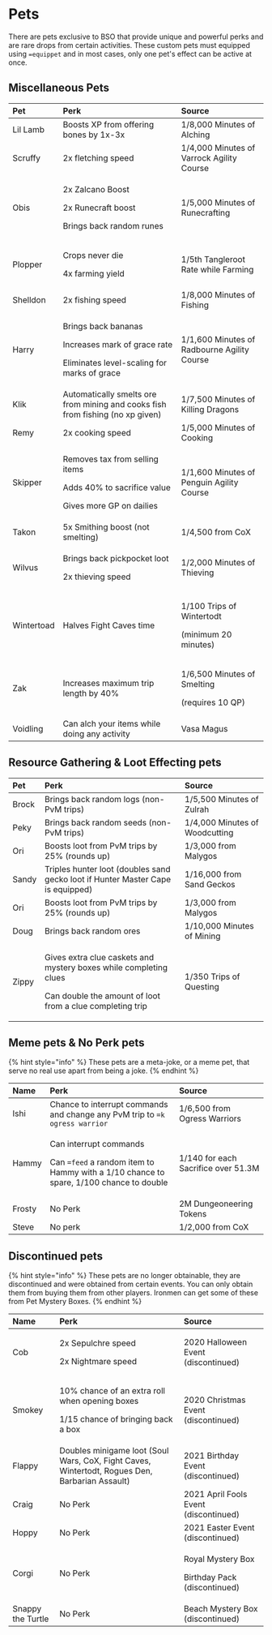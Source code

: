 # Pets

There are pets exclusive to BSO that provide unique and powerful perks and are rare drops from certain activities. These custom pets must equipped using `=equippet` and in most cases, only one pet's effect can be active at once.

## Miscellaneous Pets

<table>
  <thead>
    <tr>
      <th style="text-align:left">Pet</th>
      <th style="text-align:left">Perk</th>
      <th style="text-align:left">Source</th>
    </tr>
  </thead>
  <tbody>
    <tr>
      <td style="text-align:left">Lil Lamb</td>
      <td style="text-align:left">Boosts XP from offering bones by 1x-3x</td>
      <td style="text-align:left">1/8,000 Minutes of Alching</td>
    </tr>
    <tr>
      <td style="text-align:left">Scruffy</td>
      <td style="text-align:left">2x fletching speed</td>
      <td style="text-align:left">1/4,000 Minutes of Varrock Agility Course</td>
    </tr>
    <tr>
      <td style="text-align:left">Obis</td>
      <td style="text-align:left">
        <p>2x Zalcano Boost</p>
        <p>2x Runecraft boost</p>
        <p>Brings back random runes</p>
      </td>
      <td style="text-align:left">1/5,000 Minutes of Runecrafting</td>
    </tr>
    <tr>
      <td style="text-align:left">Plopper</td>
      <td style="text-align:left">
        <p>Crops never die</p>
        <p>4x farming yield</p>
      </td>
      <td style="text-align:left">1/5th Tangleroot Rate while Farming</td>
    </tr>
    <tr>
      <td style="text-align:left">Shelldon</td>
      <td style="text-align:left">2x fishing speed</td>
      <td style="text-align:left">1/8,000 Minutes of Fishing</td>
    </tr>
    <tr>
      <td style="text-align:left">Harry</td>
      <td style="text-align:left">
        <p>Brings back bananas</p>
        <p>Increases mark of grace rate</p>
        <p>Eliminates level-scaling for marks of grace</p>
      </td>
      <td style="text-align:left">1/1,600 Minutes of Radbourne Agility Course</td>
    </tr>
    <tr>
      <td style="text-align:left">Klik</td>
      <td style="text-align:left">Automatically smelts ore from mining and cooks fish from fishing (no xp
        given)</td>
      <td style="text-align:left">1/7,500 Minutes of Killing Dragons</td>
    </tr>
    <tr>
      <td style="text-align:left">Remy</td>
      <td style="text-align:left">2x cooking speed</td>
      <td style="text-align:left">1/5,000 Minutes of Cooking</td>
    </tr>
    <tr>
      <td style="text-align:left">Skipper</td>
      <td style="text-align:left">
        <p>Removes tax from selling items</p>
        <p>Adds 40% to sacrifice value</p>
        <p>Gives more GP on dailies</p>
      </td>
      <td style="text-align:left">1/1,600 Minutes of Penguin Agility Course</td>
    </tr>
    <tr>
      <td style="text-align:left">Takon</td>
      <td style="text-align:left">5x Smithing boost (not smelting)</td>
      <td style="text-align:left">1/4,500 from CoX</td>
    </tr>
    <tr>
      <td style="text-align:left">Wilvus</td>
      <td style="text-align:left">
        <p>Brings back pickpocket loot</p>
        <p>2x thieving speed</p>
      </td>
      <td style="text-align:left">1/2,000 Minutes of Thieving</td>
    </tr>
    <tr>
      <td style="text-align:left">Wintertoad</td>
      <td style="text-align:left">Halves Fight Caves time</td>
      <td style="text-align:left">
        <p>1/100 Trips of Wintertodt</p>
        <p>(minimum 20 minutes)</p>
      </td>
    </tr>
    <tr>
      <td style="text-align:left">Zak</td>
      <td style="text-align:left">Increases maximum trip length by 40%</td>
      <td style="text-align:left">
        <p>1/6,500 Minutes of Smelting</p>
        <p>(requires 10 QP)</p>
      </td>
    </tr>
    <tr>
      <td style="text-align:left">Voidling</td>
      <td style="text-align:left">Can alch your items while doing any activity</td>
      <td style="text-align:left">Vasa Magus</td>
    </tr>
  </tbody>
</table>

## Resource Gathering & Loot Effecting pets

<table>
  <thead>
    <tr>
      <th style="text-align:left">Pet</th>
      <th style="text-align:left">Perk</th>
      <th style="text-align:left">Source</th>
    </tr>
  </thead>
  <tbody>
    <tr>
      <td style="text-align:left">Brock</td>
      <td style="text-align:left">Brings back random logs (non-PvM trips)</td>
      <td style="text-align:left">1/5,500 Minutes of Zulrah</td>
    </tr>
    <tr>
      <td style="text-align:left">Peky</td>
      <td style="text-align:left">Brings back random seeds (non-PvM trips)</td>
      <td style="text-align:left">1/4,000 Minutes of Woodcutting</td>
    </tr>
    <tr>
      <td style="text-align:left">Ori</td>
      <td style="text-align:left">Boosts loot from PvM trips by 25% (rounds up)</td>
      <td style="text-align:left">1/3,000 from Malygos</td>
    </tr>
    <tr>
      <td style="text-align:left">Sandy</td>
      <td style="text-align:left">Triples hunter loot (doubles sand gecko loot if Hunter Master Cape is
        equipped)</td>
      <td style="text-align:left">1/16,000 from Sand Geckos</td>
    </tr>
    <tr>
      <td style="text-align:left">Ori</td>
      <td style="text-align:left">Boosts loot from PvM trips by 25% (rounds up)</td>
      <td style="text-align:left">1/3,000 from Malygos</td>
    </tr>
    <tr>
      <td style="text-align:left">Doug</td>
      <td style="text-align:left">Brings back random ores</td>
      <td style="text-align:left">1/10,000 Minutes of Mining</td>
    </tr>
    <tr>
      <td style="text-align:left">Zippy</td>
      <td style="text-align:left">
        <p>Gives extra clue caskets and mystery boxes while completing clues</p>
        <p>Can double the amount of loot from a clue completing trip</p>
      </td>
      <td style="text-align:left">1/350 Trips of Questing</td>
    </tr>
  </tbody>
</table>

## Meme pets & No Perk pets

{% hint style="info" %}
These pets are a meta-joke, or a meme pet, that serve no real use apart from being a joke.
{% endhint %}

<table>
  <thead>
    <tr>
      <th style="text-align:left">Name</th>
      <th style="text-align:left">Perk</th>
      <th style="text-align:left">Source</th>
    </tr>
  </thead>
  <tbody>
    <tr>
      <td style="text-align:left">Ishi</td>
      <td style="text-align:left">Chance to interrupt commands and change any PvM trip to <code>=k ogress warrior</code>
      </td>
      <td style="text-align:left">1/6,500 from Ogress Warriors</td>
    </tr>
    <tr>
      <td style="text-align:left">Hammy</td>
      <td style="text-align:left">
        <p>Can interrupt commands</p>
        <p>Can <code>=feed</code> a random item to Hammy with a 1/10 chance to spare,
          1/100 chance to double</p>
      </td>
      <td style="text-align:left">1/140 for each Sacrifice over 51.3M</td>
    </tr>
    <tr>
      <td style="text-align:left">Frosty</td>
      <td style="text-align:left">No Perk</td>
      <td style="text-align:left">2M Dungeoneering Tokens</td>
    </tr>
    <tr>
      <td style="text-align:left">Steve</td>
      <td style="text-align:left">No perk</td>
      <td style="text-align:left">1/2,000 from CoX</td>
    </tr>
  </tbody>
</table>

## Discontinued pets

{% hint style="info" %}
These pets are no longer obtainable, they are discontinued and were obtained from certain events. You can only obtain them from buying them from other players. Ironmen can get some of these from Pet Mystery Boxes.
{% endhint %}

<table>
  <thead>
    <tr>
      <th style="text-align:left">Name</th>
      <th style="text-align:left">Perk</th>
      <th style="text-align:left">Source</th>
    </tr>
  </thead>
  <tbody>
    <tr>
      <td style="text-align:left">Cob</td>
      <td style="text-align:left">
        <p>2x Sepulchre speed</p>
        <p>2x Nightmare speed</p>
      </td>
      <td style="text-align:left">2020 Halloween Event (discontinued)</td>
    </tr>
    <tr>
      <td style="text-align:left">Smokey</td>
      <td style="text-align:left">
        <p>10% chance of an extra roll when opening boxes</p>
        <p>1/15 chance of bringing back a box</p>
      </td>
      <td style="text-align:left">2020 Christmas Event (discontinued)</td>
    </tr>
    <tr>
      <td style="text-align:left">Flappy</td>
      <td style="text-align:left">Doubles minigame loot (Soul Wars, CoX, Fight Caves, Wintertodt, Rogues
        Den, Barbarian Assault)</td>
      <td style="text-align:left">2021 Birthday Event (discontinued)</td>
    </tr>
    <tr>
      <td style="text-align:left">Craig</td>
      <td style="text-align:left">No Perk</td>
      <td style="text-align:left">2021 April Fools Event (discontinued)</td>
    </tr>
    <tr>
      <td style="text-align:left">Hoppy</td>
      <td style="text-align:left">No Perk</td>
      <td style="text-align:left">2021 Easter Event (discontinued)</td>
    </tr>
    <tr>
      <td style="text-align:left">Corgi</td>
      <td style="text-align:left">No Perk</td>
      <td style="text-align:left">
        <p>Royal Mystery Box</p>
        <p>Birthday Pack (discontinued)</p>
      </td>
    </tr>
    <tr>
      <td style="text-align:left">Snappy the Turtle</td>
      <td style="text-align:left">No Perk</td>
      <td style="text-align:left">Beach Mystery Box (discontinued)</td>
    </tr>
  </tbody>
</table>

